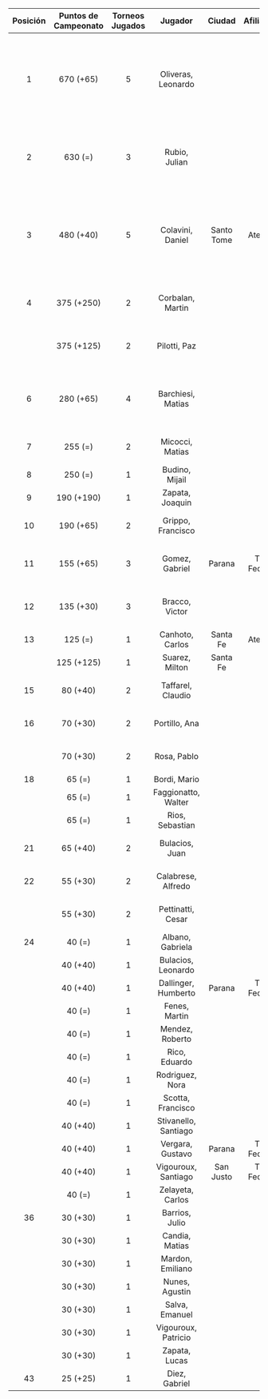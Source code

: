 |  Posición  |  Puntos de Campeonato  |  Torneos Jugados  |       Jugador        |   Ciudad   |  Afiliación  |                     Puntos sumados                      |
|:----------:|:----------------------:|:-----------------:|:--------------------:|:----------:|:------------:|:-------------------------------------------------------:|
|     1      |       670 (+65)        |         5         |  Oliveras, Leonardo  |            |              | 250 (T01) + 190 (T04) + 125 (T02) + 65 (T05) + 40 (T03) |
|     2      |        630 (=)         |         3         |    Rubio, Julian     |            |              |            250 (T04) + 190 (T03) + 190 (T01)            |
|     3      |       480 (+40)        |         5         |   Colavini, Daniel   | Santo Tome |   Atemeli    | 125 (T04) + 125 (T01) + 125 (T02) + 65 (T03) + 40 (T05) |
|     4      |       375 (+250)       |         2         |   Corbalan, Martin   |            |              |                  250 (T05) + 125 (T03)                  |
|            |       375 (+125)       |         2         |     Pilotti, Paz     |            |              |                  250 (T02) + 125 (T05)                  |
|     6      |       280 (+65)        |         4         |  Barchiesi, Matias   |            |              |       125 (T04) + 65 (T05) + 65 (T03) + 25 (T02)        |
|     7      |        255 (=)         |         2         |   Micocci, Matias    |            |              |                  190 (T02) + 65 (T03)                   |
|     8      |        250 (=)         |         1         |    Budino, Mijail    |            |              |                        250 (T03)                        |
|     9      |       190 (+190)       |         1         |   Zapata, Joaquin    |            |              |                        190 (T05)                        |
|     10     |       190 (+65)        |         2         |  Grippo, Francisco   |            |              |                  125 (T03) + 65 (T05)                   |
|     11     |       155 (+65)        |         3         |    Gomez, Gabriel    |   Parana   | Tiro Federal |             65 (T05) + 65 (T01) + 25 (T03)              |
|     12     |       135 (+30)        |         3         |    Bracco, Victor    |            |              |             65 (T01) + 40 (T03) + 30 (T05)              |
|     13     |        125 (=)         |         1         |   Canhoto, Carlos    |  Santa Fe  |   Atemeli    |                        125 (T01)                        |
|            |       125 (+125)       |         1         |    Suarez, Milton    |  Santa Fe  |              |                        125 (T05)                        |
|     15     |        80 (+40)        |         2         |  Taffarel, Claudio   |            |              |                   40 (T05) + 40 (T03)                   |
|     16     |        70 (+30)        |         2         |    Portillo, Ana     |            |              |                   40 (T01) + 30 (T05)                   |
|            |        70 (+30)        |         2         |     Rosa, Pablo      |            |              |                   40 (T03) + 30 (T05)                   |
|     18     |         65 (=)         |         1         |     Bordi, Mario     |            |              |                        65 (T03)                         |
|            |         65 (=)         |         1         | Faggionatto, Walter  |            |              |                        65 (T01)                         |
|            |         65 (=)         |         1         |   Rios, Sebastian    |            |              |                        65 (T01)                         |
|     21     |        65 (+40)        |         2         |    Bulacios, Juan    |            |              |                   40 (T05) + 25 (T04)                   |
|     22     |        55 (+30)        |         2         |  Calabrese, Alfredo  |            |              |                   30 (T05) + 25 (T03)                   |
|            |        55 (+30)        |         2         |  Pettinatti, Cesar   |            |              |                   30 (T05) + 25 (T04)                   |
|     24     |         40 (=)         |         1         |   Albano, Gabriela   |            |              |                        40 (T01)                         |
|            |        40 (+40)        |         1         |  Bulacios, Leonardo  |            |              |                        40 (T05)                         |
|            |        40 (+40)        |         1         | Dallinger, Humberto  |   Parana   | Tiro Federal |                        40 (T05)                         |
|            |         40 (=)         |         1         |    Fenes, Martin     |            |              |                        40 (T03)                         |
|            |         40 (=)         |         1         |   Mendez, Roberto    |            |              |                        40 (T03)                         |
|            |         40 (=)         |         1         |    Rico, Eduardo     |            |              |                        40 (T03)                         |
|            |         40 (=)         |         1         |   Rodriguez, Nora    |            |              |                        40 (T01)                         |
|            |         40 (=)         |         1         |  Scotta, Francisco   |            |              |                        40 (T01)                         |
|            |        40 (+40)        |         1         | Stivanello, Santiago |            |              |                        40 (T05)                         |
|            |        40 (+40)        |         1         |   Vergara, Gustavo   |   Parana   | Tiro Federal |                        40 (T05)                         |
|            |        40 (+40)        |         1         | Vigouroux, Santiago  | San Justo  | Tiro Federal |                        40 (T05)                         |
|            |         40 (=)         |         1         |   Zelayeta, Carlos   |            |              |                        40 (T03)                         |
|     36     |        30 (+30)        |         1         |    Barrios, Julio    |            |              |                        30 (T05)                         |
|            |        30 (+30)        |         1         |    Candia, Matias    |            |              |                        30 (T05)                         |
|            |        30 (+30)        |         1         |   Mardon, Emiliano   |            |              |                        30 (T05)                         |
|            |        30 (+30)        |         1         |    Nunes, Agustin    |            |              |                        30 (T05)                         |
|            |        30 (+30)        |         1         |    Salva, Emanuel    |            |              |                        30 (T05)                         |
|            |        30 (+30)        |         1         | Vigouroux, Patricio  |            |              |                        30 (T05)                         |
|            |        30 (+30)        |         1         |    Zapata, Lucas     |            |              |                        30 (T05)                         |
|     43     |        25 (+25)        |         1         |    Diez, Gabriel     |            |              |                        25 (T05)                         |
